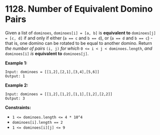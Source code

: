 # 1128. Number of Equivalent Domino Pairs
Given a list of `dominoes`, `dominoes[i] = [a, b]` is **equivalent to** `dominoes[j] = [c, d]` if and only if either (`a == c` and `b == d`), or (`a == d` and `b == c`) - that is, one domino can be rotated to be equal to another domino. Return *the number of pairs* `(i, j)` *for which* `0 <= i < j < dominoes.length`, *and* `dominoes[i]` *is* **equivalent to** `dominoes[j]`.

**Example 1:**
```
Input: dominoes = [[1,2],[2,1],[3,4],[5,6]]
Output: 1
```

**Example 2:**
```
Input: dominoes = [[1,2],[1,2],[1,1],[1,2],[2,2]]
Output: 3
```

**Constraints:**
- `1 <= dominoes.length <= 4 * 10^4`
- `dominoes[i].length == 2`
- `1 <= dominoes[i][j] <= 9`
